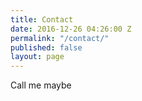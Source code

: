 ```yaml
---
title: Contact
date: 2016-12-26 04:26:00 Z
permalink: "/contact/"
published: false
layout: page
---
```


Call me maybe
